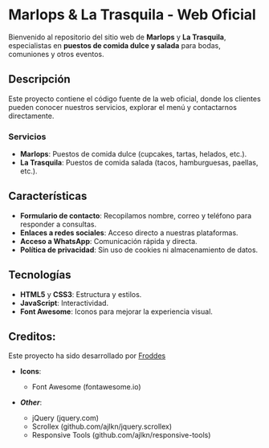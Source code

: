 # Marlops & La Trasquila - Web Oficial

Bienvenido al repositorio del sitio web de **Marlops** y **La Trasquila**, especialistas en **puestos de comida dulce y salada** para bodas, comuniones y otros eventos.

## Descripción

Este proyecto contiene el código fuente de la web oficial, donde los clientes pueden conocer nuestros servicios, explorar el menú y contactarnos directamente.

### Servicios
- **Marlops**: Puestos de comida dulce (cupcakes, tartas, helados, etc.).
- **La Trasquila**: Puestos de comida salada (tacos, hamburguesas, paellas, etc.).

## Características
- **Formulario de contacto**: Recopilamos nombre, correo y teléfono para responder a consultas.
- **Enlaces a redes sociales**: Acceso directo a nuestras plataformas.
- **Acceso a WhatsApp**: Comunicación rápida y directa.
- **Política de privacidad**: Sin uso de cookies ni almacenamiento de datos.

## Tecnologías
- **HTML5** y **CSS3**: Estructura y estilos.
- **JavaScript**: Interactividad.
- **Font Awesome**: Iconos para mejorar la experiencia visual.


## Creditos:

Este proyecto ha sido desarrollado por [Froddes](https://froddes.netlify.app/)

- **Icons**:
	- Font Awesome (fontawesome.io)

- ***Other***:
	- jQuery (jquery.com)
	- Scrollex (github.com/ajlkn/jquery.scrollex)
	- Responsive Tools (github.com/ajlkn/responsive-tools)